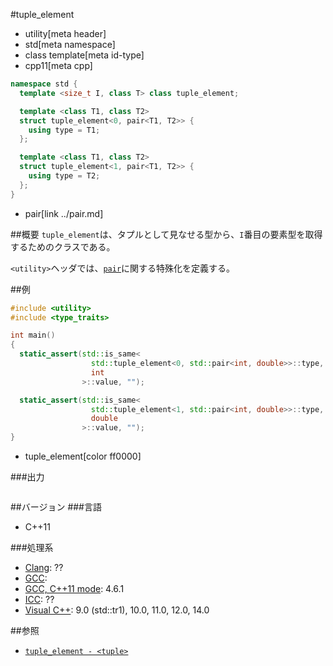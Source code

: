 #tuple_element
* utility[meta header]
* std[meta namespace]
* class template[meta id-type]
* cpp11[meta cpp]

```cpp
namespace std {
  template <size_t I, class T> class tuple_element;

  template <class T1, class T2>
  struct tuple_element<0, pair<T1, T2>> {
    using type = T1;
  };

  template <class T1, class T2>
  struct tuple_element<1, pair<T1, T2>> {
    using type = T2;
  };
}
```
* pair[link ../pair.md]


##概要
`tuple_element`は、タプルとして見なせる型から、`I`番目の要素型を取得するためのクラスである。

`<utility>`ヘッダでは、[`pair`](../pair.md)に関する特殊化を定義する。


##例
```cpp
#include <utility>
#include <type_traits>

int main()
{
  static_assert(std::is_same<
                  std::tuple_element<0, std::pair<int, double>>::type,
                  int
                >::value, "");

  static_assert(std::is_same<
                  std::tuple_element<1, std::pair<int, double>>::type,
                  double
                >::value, "");
}
```
* tuple_element[color ff0000]

###出力
```
```

##バージョン
###言語
- C++11

###処理系
- [Clang](/implementation.md#clang): ??
- [GCC](/implementation.md#gcc): 
- [GCC, C++11 mode](/implementation.md#gcc): 4.6.1
- [ICC](/implementation.md#icc): ??
- [Visual C++](/implementation.md#visual_cpp): 9.0 (std::tr1), 10.0, 11.0, 12.0, 14.0

##参照
- [`tuple_element - <tuple>`](/reference/tuple/tuple_element.md)

